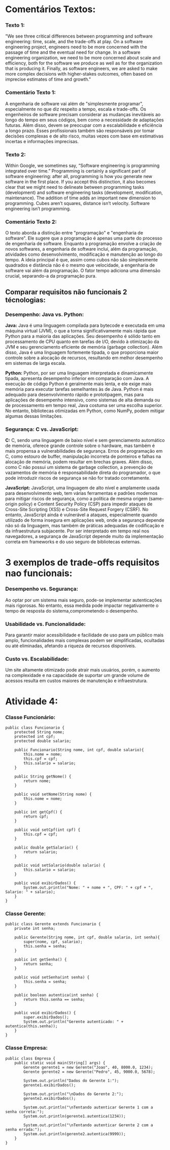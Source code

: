 # Comentários Textos:

### Texto 1:
"We see three critical differences between programming and software engineering: time, scale, and the trade-offs at play. On a software engineering project, engineers need to be more concerned with the passage of time and the eventual need for change. In a software engineering organization, we need to be more concerned about scale and efficiency, both for the software we produce as well as for the organization that is producing it. Finally, as software engineers, we are asked to make more complex decisions with higher-stakes outcomes, often based on imprecise estimates of time and growth."
### Comentário Texto 1:
A engenharia de software vai além de "simplesmente programar", especialmente no que diz respeito a tempo, escala e trade-offs. 
Os engenheiros de software precisam considerar as mudanças inevitáveis ao longo do tempo em seus códigos, bem como a necessidade de adaptações futuras.
Além disso, devem se preocupar com a escalabilidade e eficiência a longo prazo. Esses profissionais também são responsáveis por tomar decisões complexas e de alto risco,
muitas vezes com base em estimativas incertas e informações imprecisas.

### Texto 2:
Within Google, we sometimes say, “Software engineering is programming integrated over time.” Programming is certainly a significant part of software engineering: after all, programming is how you generate new software in the first place. If you accept this distinction, it also becomes clear that we might need to delineate between programming tasks (development) and software engineering tasks (development, modification, maintenance). The addition of time adds an important new dimension to programming. Cubes aren’t squares, distance isn’t velocity. Software engineering isn’t programming.
### Comentário Texto 2:
O texto aborda a distinção entre "programação" e "engenharia de software". Ele sugere que a programação é apenas uma parte do processo de engenharia de software. 
Enquanto a programação envolve a criação de novos softwares, a engenharia de software inclui, além da programação, atividades como desenvolvimento, modificação e manutenção ao longo do tempo.
A ideia principal é que, assim como cubos não são simplesmente quadrados e distância não é o mesmo que velocidade, a engenharia de software vai além da programação. 
O fator tempo adiciona uma dimensão crucial, separando-a da programação pura.

## Comparar requisitos não funcionais 2 técnologias:

### Desempenho: Java vs. Python:
**Java:** Java é uma linguagem compilada para bytecode e executada em uma máquina virtual (JVM), o que a torna significativamente mais rápida que Python para a maioria das aplicações. Seu desempenho é sólido tanto em processamento de CPU quanto em tarefas de I/O, devido à otimização da JVM e seu gerenciamento eficiente de memória (garbage collection). Além disso, Java é uma linguagem fortemente tipada, o que proporciona maior controle sobre a alocação de recursos, resultando em melhor desempenho em sistemas de larga escala.

**Python:** Python, por ser uma linguagem interpretada e dinamicamente tipada, apresenta desempenho inferior em comparação com Java. A execução de código Python é geralmente mais lenta, e ele exige mais memória para executar tarefas semelhantes às de Java. Python é mais adequado para desenvolvimento rápido e prototipagem, mas para aplicações de desempenho intensivo, como sistemas de alta demanda ou de processamento em tempo real, Java costuma ser uma escolha superior. No entanto, bibliotecas otimizadas em Python, como NumPy, podem mitigar algumas dessas limitações.

### Segurança: C vs. JavaScript:
**C:** C, sendo uma linguagem de baixo nível e sem gerenciamento automático de memória, oferece grande controle sobre o hardware, mas também é mais propensa a vulnerabilidades de segurança. Erros de programação em C, como estouro de buffer, manipulação incorreta de ponteiros e falhas na alocação de memória, podem resultar em brechas graves. Além disso, como C não possui um sistema de garbage collection, a prevenção de vazamentos de memória é responsabilidade direta do programador, o que pode introduzir riscos de segurança se não for tratado corretamente.

**JavaScript:** JavaScript, uma linguagem de alto nível e amplamente usada para desenvolvimento web, tem várias ferramentas e padrões modernos para mitigar riscos de segurança, como a política de mesma origem (same-origin policy) e Content Security Policy (CSP) para impedir ataques de Cross-Site Scripting (XSS) e Cross-Site Request Forgery (CSRF). No entanto, JavaScript ainda é vulnerável a ataques, especialmente quando utilizado de forma insegura em aplicações web, onde a segurança depende não só da linguagem, mas também de práticas adequadas de codificação e da infraestrutura subjacente. Por ser interpretado em tempo real nos navegadores, a segurança de JavaScript depende muito da implementação correta em frameworks e do uso seguro de bibliotecas externas.

# 3 exemplos de trade-offs requisitos nao funcionais:

### Desempenho vs. Segurança: 
Ao optar por um sistema mais seguro, pode-se implementar autenticações mais rigorosas.
No entanto, essa medida pode impactar negativamente o tempo de resposta do sistema,comprometendo o desempenho.

### Usabilidade vs. Funcionalidade: 
Para garantir maior acessibilidade e facilidade de uso para um público mais amplo, funcionalidades mais complexas podem ser simplificadas,
ocultadas ou até eliminadas, afetando a riqueza de recursos disponíveis.

### Custo vs. Escalabilidade: 
Um site altamente otimizado pode atrair mais usuários, porém, o aumento na complexidade e na capacidade de suportar um grande volume de acessos
resulta em custos maiores de manutenção e infraestrutura.

# Atividade 4:
### Classe Funcionário:
```
public class Funcionario {
    protected String nome;
    protected int cpf;
    protected double salario;

    public Funcionario(String nome, int cpf, double salario){
        this.nome = nome;
        this.cpf = cpf;
        this.salario = salario;
    }

    public String getNome() {
        return nome;
    }

    public void setNome(String nome) {
        this.nome = nome;
    }

    public int getCpf() {
        return cpf;
    }

    public void setCpf(int cpf) {
        this.cpf = cpf;
    }

    public double getSalario() {
        return salario;
    }

    public void setSalario(double salario) {
        this.salario = salario;
    }

    public void exibirDados() {
        System.out.println("Nome: " + nome + ", CPF: " + cpf + ", Salario: " + salario);
    }
}
```
### Classe Gerente:
```
public class Gerente extends Funcionario {
    private int senha;

    public Gerente(String nome, int cpf, double salario, int senha){
        super(nome, cpf, salario);
        this.senha = senha;
    }

    public int getSenha() {
        return senha;
    }

    public void setSenha(int senha) {
        this.senha = senha;
    }

    public boolean autentica(int senha) {
        return this.senha == senha;
    }

    public void exibirDados() {
        super.exibirDados();
        System.out.println("Gerente autenticado: " + autentica(this.senha));
    }
}
```
### Classe Empresa:
```
public class Empresa {
    public static void main(String[] args) {
        Gerente gerente1 = new Gerente("Joao", 40, 8000.0, 1234);
        Gerente gerente2 = new Gerente("Pedro", 45, 9000.0, 5678);

        System.out.println("Dados do Gerente 1:");
        gerente1.exibirDados();

        System.out.println("\nDados do Gerente 2:");
        gerente2.exibirDados();

        System.out.println("\nTentando autenticar Gerente 1 com a senha correta:");
        System.out.println(gerente1.autentica(1234));

        System.out.println("\nTentando autenticar Gerente 2 com a senha errada:");
        System.out.println(gerente2.autentica(9999)); 
    }
}
```
